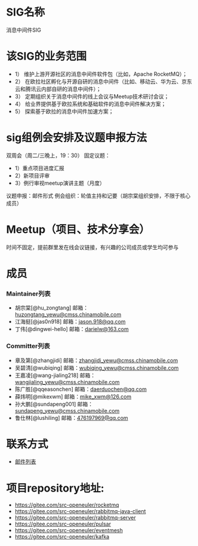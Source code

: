 
# SIG名称

消息中间件SIG

# 该SIG的业务范围
- 1） 维护上游开源社区的消息中间件软件包（比如，Apache RocketMQ）；
- 2） 在欧拉社区孵化与开源自研的消息中间件（比如、移动云、华为云、京东云和腾讯云内部自研的消息中间件）；
- 3） 定期组织关于消息中间件的线上会议与Meetup技术研讨会议；
- 4） 给业界提供基于欧拉系统和基础软件的消息中间件解决方案；
- 5） 探索基于欧拉的消息中间件加速方案；


# sig组例会安排及议题申报方法
双周会（周二/三晚上，19：30）
固定议题：
- 1）重点项目进度汇报
- 2）新项目评审
- 3）例行审视meetup演讲主题（月度）

议题申报：邮件形式
例会组织：轮值主持和记要（胡宗棠组织安排，不限于核心成员）

# Meetup（项目、技术分享会）
时间不固定，提前群里发在线会议链接，有兴趣的公司成员或学生均可参与


# 成员
### Maintainer列表
- 胡宗棠[@hu_zongtang] 邮箱：huzongtang_yewu@cmss.chinamobile.com 
- 江海挺[@jas0n918] 邮箱：jason.918@qq.com
- 丁伟[@dingwei-hello] 邮箱：darielw@163.com

### Committer列表
- 章及第[@zhangjidi] 邮箱：zhangjidi_yewu@cmss.chinamobile.com
- 吴碧清[@wubiqing] 邮箱：wubiqing_yewu@cmss.chinamobile.com
- 王嘉凌[@wang-jialing218] 邮箱：wangjialing_yewu@cmss.chinamobile.com
- 陈广胜[@qqeasonchen] 邮箱：daerduochen@qq.com
- 薛炜明[@mikexwm] 邮箱：mike_xwm@126.com
- 孙大鹏[@sundapeng001] 邮箱：sundapeng_yewu@cmss.chinamobile.com
- 鲁仕林[@lushiling] 邮箱：476197969@qq.com

# 联系方式
- [邮件列表](message-middleware@openeuler.org)


# 项目repository地址:

- https://gitee.com/src-openeuler/rocketmq
- https://gitee.com/src-openeuler/rabbitmq-java-client
- https://gitee.com/src-openeuler/rabbitmq-server 
- https://gitee.com/src-openeuler/pulsar
- https://gitee.com/src-openeuler/eventmesh
- https://gitee.com/src-openeuler/kafka

